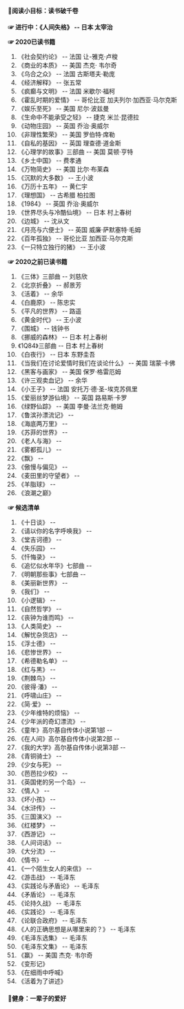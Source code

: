 

#### 🍖阅读小目标：读书破千卷

**☞ 进行中：《人间失格》 -- 日本 太宰治**

**☞ 2020已读书籍**
1. 《社会契约论》 -- 法国 让-雅克·卢梭
2. 《商业的本质》 -- 美国 杰克· 韦尔奇
3. 《乌合之众》 -- 法国 古斯塔夫·勒庞
4. 《经济解释》 -- 张五常
5. 《疯癫与文明》 -- 法国 米歇尔·福柯
6. 《霍乱时期的爱情》 -- 哥伦比亚 加夫列尔·加西亚·马尔克斯
7. 《娱乐至死》 -- 美国 尼尔·波兹曼
8. 《生命中不能承受之轻》 -- 捷克 米兰·昆德拉
9. 《动物庄园》 -- 英国 乔治·奥威尔
10. 《非理性繁荣》 -- 美国 罗伯特·席勒
11. 《自私的基因》 -- 英国 理查德·道金斯
12. 《心理学的故事》三部曲 -- 美国 莫顿·亨特
13. 《乡土中国》 -- 费孝通
14. 《万物简史》 -- 美国 比尔·布莱森
15. 《沉默的大多数》 -- 王小波
16. 《万历十五年》 -- 黄仁宇
17. 《理想国》 -- 古希腊 柏拉图
18. 《1984》 -- 英国 乔治·奥威尔
19. 《世界尽头与冷酷仙境》 -- 日本 村上春树
20. 《边城》 -- 沈从文
21. 《月亮与六便士》 -- 英国 威廉·萨默塞特·毛姆
22. 《百年孤独》 -- 哥伦比亚 加西亚·马尔克斯
23. 《一只特立独行的猪》 -- 王小波

**☞ 2020之前已读书籍**
1. 《三体》三部曲 -- 刘慈欣
2. 《北京折叠》 -- 郝景芳
3. 《活着》 -- 余华
4. 《白鹿原》 -- 陈忠实
5. 《平凡的世界》 -- 路遥
6. 《黄金时代》 -- 王小波
7. 《围城》 -- 钱钟书
8. 《挪威的森林》 -- 日本 村上春树
9. 《1Q84》三部曲 -- 日本 村上春树
10. 《白夜行》 -- 日本 东野圭吾
11. 《当我们在讨论爱情时我们在谈论什么》 -- 美国 瑞蒙·卡佛
12. 《黑客与画家》 -- 美国 保罗·格雷厄姆
13. 《许三观卖血记》 -- 余华
14. 《小王子》 -- 法国 安托万·德·圣-埃克苏佩里
15. 《爱丽丝梦游仙境》 -- 英国 路易斯·卡罗
16. 《绿野仙踪》 -- 美国 李曼·法兰克·鲍姆
17. 《鲁滨孙漂流记》 -- 
18. 《海底两万里》 -- 
19. 《苏菲的世界》 -- 
20. 《老人与海》 -- 
21. 《雾都孤儿》 -- 
22. 《飘》 -- 
23. 《傲慢与偏见》 -- 
24. 《麦田里的守望者》 -- 
25. 《羊脂球》 -- 
26. 《浪潮之巅》

**☞ 候选清单**
1. 《十日谈》 -- 
2. 《请以你的名字呼唤我》 -- 
3. 《堂吉诃德》 -- 
4. 《失乐园》 -- 
5. 《忏悔录》 -- 
6. 《追忆似水年华》七部曲 -- 
7. 《明朝那些事》七部曲 -- 
8.  《美丽新世界》 -- 
9.  《我们》 -- 
10. 《小逻辑》 -- 
11. 《自然哲学》 -- 
12. 《丧钟为谁而鸣》 -- 
13. 《人类简史》 -- 
14. 《解忧杂货店》 -- 
15. 《浮士德》 -- 
16. 《悲惨世界》 -- 
17. 《希德勒名单》 -- 
18. 《红与黑》 -- 
19. 《荆棘鸟》 -- 
20. 《彼得·潘》 -- 
21. 《呼啸山庄》 -- 
22. 《简·爱》 -- 
23. 《少年维特的烦恼》 -- 
24. 《少年派的奇幻漂流》 -- 
25. 《童年》高尔基自传体小说第1部 -- 
26. 《在人间》高尔基自传体小说第2部 -- 
27. 《我的大学》高尔基自传体小说第3部 -- 
28. 《青铜骑士》 -- 
29. 《少女与死》 -- 
30. 《芭芭拉少校》 -- 
31. 《英国佬的另一个岛》 -- 
32. 《情人》 -- 
33. 《坏小孩》 -- 
34. 《水浒传》 -- 
35. 《三国演义》 -- 
36. 《红楼梦》 -- 
37. 《西游记》 -- 
38. 《人间词话》 -- 
39. 《大分流》 -- 
40. 《情书》 -- 
41. 《一个陌生女人的来信》 -- 
42. 《游击战》 -- 毛泽东
43. 《实践论与矛盾论》 -- 毛泽东
44. 《矛盾论》 -- 毛泽东
45. 《论持久战》 -- 毛泽东
46. 《实践论》 -- 毛泽东
47. 《论联合政府》 -- 毛泽东
48. 《人的正确思想是从哪里来的？》 -- 毛泽东
49. 《毛泽东选集》 -- 毛泽东
50. 《毛泽东文集》 -- 毛泽东
51. 《赢》 -- 美国 杰克· 韦尔奇
52. 《变形记》
53. 《在细雨中呼喊》
54. 《活着为了讲述》


#### 🍖健身：一辈子的爱好
